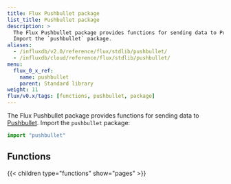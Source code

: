 ```yaml
---
title: Flux Pushbullet package
list_title: Pushbullet package
description: >
  The Flux Pushbullet package provides functions for sending data to Pushbullet.
  Import the `pushbullet` package.
aliases:
  - /influxdb/v2.0/reference/flux/stdlib/pushbullet/
  - /influxdb/cloud/reference/flux/stdlib/pushbullet/
menu:
  flux_0_x_ref:
    name: pushbullet
    parent: Standard library
weight: 11
flux/v0.x/tags: [functions, pushbullet, package]
---
```


The Flux Pushbullet package provides functions for sending data to
[Pushbullet](https://www.pushbullet.com/).
Import the `pushbullet` package:

```js
import "pushbullet"
```

## Functions
{{< children type="functions" show="pages" >}}
